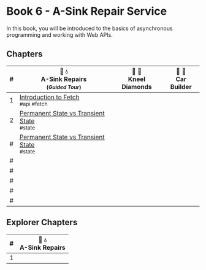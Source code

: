 # Book 6 - A-Sink Repair Service

In this book, you will be introduced to the basics of asynchronous programming and working with Web APIs.

## Chapters

| # | 🔧 💧 <br/> A-Sink Repairs <sub> <br/> (_Guided Tour_)</sub> | 💎 💍  <br/> Kneel Diamonds | 🚙 🚗 <br/> Car Builder |
|--|--|--|--|
| 1 | [Introduction to Fetch](./chapters/AS_FETCH_INTRO.md) <br/> <sub style="font-size:0.85rem;">#api #fetch</sub> |  |  |
| 2 | [Permanent State vs Transient State](./chapters/AS_STATE_TYPES.md) <br/> <sub style="font-size:0.85rem;">#state</sub>  |  |  |
| # | [Permanent State vs Transient State](./chapters/AS_STATE_TYPES.md) <br/> <sub style="font-size:0.85rem;">#state</sub> |  |  |
| # |  |  |  |
| # |  |  |  |
| # |  |  |  |
| # |  |  |  |
| # |  |  |  |

## Explorer Chapters

| # | 🔧 💧 <br/> A-Sink Repairs |
|--|--|
| 1 |  |
